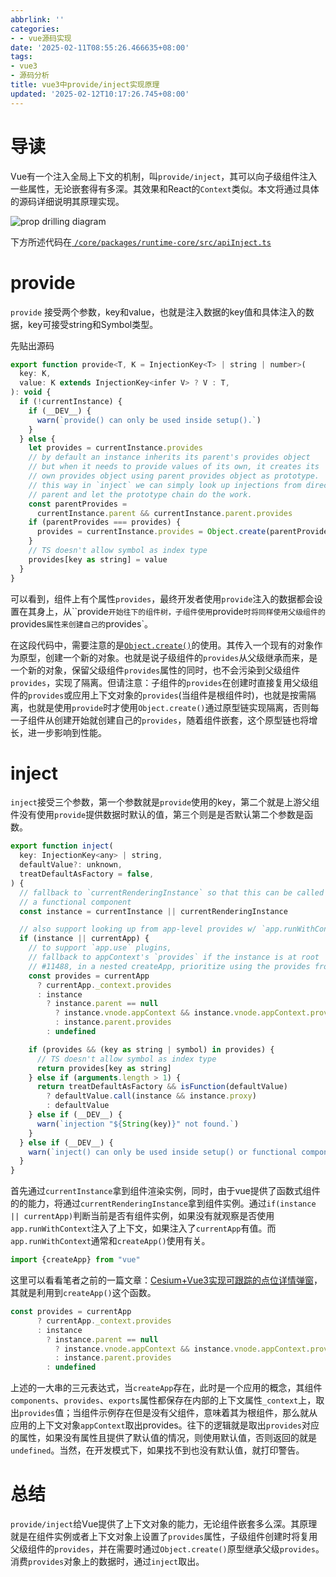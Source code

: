 ```yaml
---
abbrlink: ''
categories:
- - vue源码实现
date: '2025-02-11T08:55:26.466635+08:00'
tags:
- vue3
- 源码分析
title: vue3中provide/inject实现原理
updated: '2025-02-12T10:17:26.745+08:00'
---
```

# 导读

Vue有一个注入全局上下文的机制，叫`provide/inject`，其可以向子级组件注入一些属性，无论嵌套得有多深。其效果和React的`Context`类似。本文将通过具体的源码详细说明其原理实现。

![prop drilling diagram](https://static.zerotower.cn/images/2025/02/d3d1199e178e9e53bea0a5858877c9a1.webp)

下方所述代码在[ `/core/packages/runtime-core/src/apiInject.ts`](https://github.com/vuejs/core/blob/2ab70c202fc54577d50ec6818870391ad8038a2a/packages/runtime-core/src/apiInject.ts#L11)

# provide

`provide` 接受两个参数，key和value，也就是注入数据的key值和具体注入的数据，key可接受string和Symbol类型。

先贴出源码

```js
export function provide<T, K = InjectionKey<T> | string | number>(
  key: K,
  value: K extends InjectionKey<infer V> ? V : T,
): void {
  if (!currentInstance) {
    if (__DEV__) {
      warn(`provide() can only be used inside setup().`)
    }
  } else {
    let provides = currentInstance.provides
    // by default an instance inherits its parent's provides object
    // but when it needs to provide values of its own, it creates its
    // own provides object using parent provides object as prototype.
    // this way in `inject` we can simply look up injections from direct
    // parent and let the prototype chain do the work.
    const parentProvides =
      currentInstance.parent && currentInstance.parent.provides
    if (parentProvides === provides) {
      provides = currentInstance.provides = Object.create(parentProvides)
    }
    // TS doesn't allow symbol as index type
    provides[key as string] = value
  }
}
```

可以看到，组件上有个属性`provides`，最终开发者使用`provide`注入的数据都会设置在其身上，从``provide`开始往下的组件树，子组件使用`provide`时将同样使用父级组件的`provides`属性来创建自己的`provides`。

在这段代码中，需要注意的是[`Object.create()`](https://developer.mozilla.org/zh-CN/docs/Web/JavaScript/Reference/Global_Objects/Object/create)的使用。其传入一个现有的对象作为原型，创建一个新的对象。也就是说子级组件的`provides`从父级继承而来，是一个新的对象，保留父级组件`provides`属性的同时，也不会污染到父级组件`provides`，实现了隔离。但请注意：子组件的`provides`在创建时直接复用父级组件的`provides`或应用上下文对象的`provides`(当组件是根组件时)，也就是按需隔离，也就是使用`provide`时才使用`Object.create()`通过原型链实现隔离，否则每一子组件从创建开始就创建自己的`provides`，随着组件嵌套，这个原型链也将增长，进一步影响到性能。

# inject

`inject`接受三个参数，第一个参数就是`provide`使用的key，第二个就是上游父组件没有使用`provide`提供数据时默认的值，第三个则是是否默认第二个参数是函数。

```js
export function inject(
  key: InjectionKey<any> | string,
  defaultValue?: unknown,
  treatDefaultAsFactory = false,
) {
  // fallback to `currentRenderingInstance` so that this can be called in
  // a functional component
  const instance = currentInstance || currentRenderingInstance

  // also support looking up from app-level provides w/ `app.runWithContext()`
  if (instance || currentApp) {
    // to support `app.use` plugins,
    // fallback to appContext's `provides` if the instance is at root
    // #11488, in a nested createApp, prioritize using the provides from currentApp
    const provides = currentApp
      ? currentApp._context.provides
      : instance
        ? instance.parent == null
          ? instance.vnode.appContext && instance.vnode.appContext.provides
          : instance.parent.provides
        : undefined

    if (provides && (key as string | symbol) in provides) {
      // TS doesn't allow symbol as index type
      return provides[key as string]
    } else if (arguments.length > 1) {
      return treatDefaultAsFactory && isFunction(defaultValue)
        ? defaultValue.call(instance && instance.proxy)
        : defaultValue
    } else if (__DEV__) {
      warn(`injection "${String(key)}" not found.`)
    }
  } else if (__DEV__) {
    warn(`inject() can only be used inside setup() or functional components.`)
  }
}

```

首先通过`currentInstance`拿到组件渲染实例，同时，由于vue提供了函数式组件的的能力，将通过`currentRenderingInstance`拿到组件实例。通过`if(instance || currentApp)`判断当前是否有组件实例，如果没有就观察是否使用`app.runWithContext`注入了上下文，如果注入了`currentApp`有值。而`app.runWithContext`通常和`createApp()`使用有关。

```js
import {createApp} from "vue"
```

这里可以看看笔者之前的一篇文章：[Cesium+Vue3实现可跟踪的点位详情弹窗](https://juejin.cn/post/7242217556622655545)，其就是利用到`createApp()`这个函数。

```js
const provides = currentApp
      ? currentApp._context.provides
      : instance
        ? instance.parent == null
          ? instance.vnode.appContext && instance.vnode.appContext.provides
          : instance.parent.provides
        : undefined
```

上述的一大串的三元表达式，当`createApp`存在，此时是一个应用的概念，其组件`components`、`provides`、`exports`属性都保存在内部的上下文属性`_context`上，取出`provides`值；当组件示例存在但是没有父组件，意味着其为根组件，那么就从应用的上下文对象`appContext`取出provides。往下的逻辑就是取出`provides`对应的属性，如果没有属性且提供了默认值的情况，则使用默认值，否则返回的就是`undefined`。当然，在开发模式下，如果找不到也没有默认值，就打印警告。

# 总结

`provide/inject`给Vue提供了上下文对象的能力，无论组件嵌套多么深。其原理就是在组件实例或者上下文对象上设置了`provides`属性，子级组件创建时将复用父级组件的`provides`，并在需要时通过`Object.create()`原型继承父级`provides`。消费`provides`对象上的数据时，通过`inject`取出。
